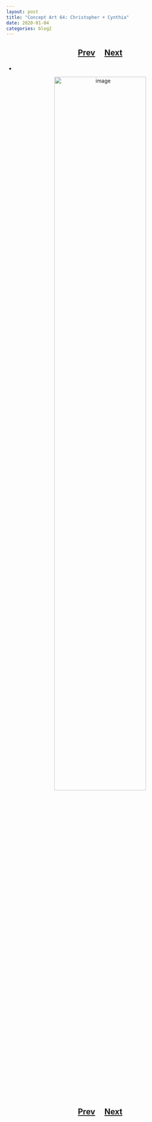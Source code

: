 ```yaml
---
layout: post
title: "Concept Art 64: Christopher + Cynthia"
date: 2020-01-04
categories: blog2
---
```


<h2>
  <p style="text-align:center;">
    <a href="/wingsofthechorus/archive/2020/01/03/conceptart63">Prev</a>
    &nbsp;&nbsp;&nbsp;
    <a href="/wingsofthechorus/archive/2020/01/06/conceptart65">Next</a>
  </p>
</h2>

-

<p style="text-align:center;">
  <img src="/wingsofthechorus/images/conceptart/ca64.png" width="70%" alt="image"/>
</p>

<h2>
  <p style="text-align:center;">
    <a href="/wingsofthechorus/archive/2020/01/03/conceptart63">Prev</a>
    &nbsp;&nbsp;&nbsp;
    <a href="/wingsofthechorus/archive/2020/01/06/conceptart65">Next</a>
  </p>
</h2>
